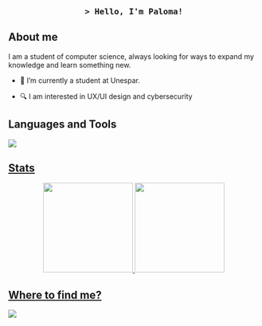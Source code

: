 <h3 align="center">
        <samp>&gt; Hello, I'm
                <b><a target="_blank">Paloma!</a></b>
        </samp>
</h3>


<!-- About me -->
<h2 align="left">About me</h2>

I am a student of computer science, always looking for ways to expand my knowledge and learn something new.


- 📖 I’m currently a student at Unespar.

- 🔍 I am interested in UX/UI design and cybersecurity

<!-- Languages and Tools -->
<h2 align="left">Languages and Tools</h2>
<a href="https://skillicons.dev">
<img src="https://skillicons.dev/icons?i=java,py,c,js,vscode,docker,mysql,php,linux"/>


<!-- Stats -->
<h2>Stats</h2>
<div align="center">
    <img loading="lazy" height="180em" src="https://github-readme-stats.vercel.app/api?username=palomac1&theme=radical&hide_border=true&include_all_commits=true&count_private=false"/>
    <img loading="lazy" height="180em" src="https://github-readme-stats.vercel.app/api/top-langs/?username=palomac1&theme=radical&hide_border=true&include_all_commits=true&count_private=false&layout=compact"/>
</div>


<!-- Medias -->
<h2>Where to find me?</h2>
<p align="left">
 <a href="www.linkedin.com/in/palomac1" target="_blank">
  <img src="https://img.shields.io/badge/LinkedIn-0077B5?style=for-the-badge&logo=linkedin&logoColor=white"/>
 </a>
</p>

